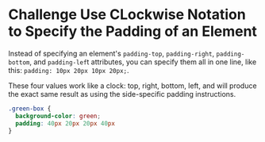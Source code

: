 # Challenge Use CLockwise Notation to Specify the Padding of an Element

Instead of specifying an element's `padding-top`, `padding-right`, `padding-bottom`, and `padding-lef`t attributes, you can specify them all in one line, like this: `padding: 10px 20px 10px 20px;`.

These four values work like a clock: top, right, bottom, left, and will produce the exact same result as using the side-specific padding instructions.

```css
.green-box {
  background-color: green;
  padding: 40px 20px 20px 40px
}
```
